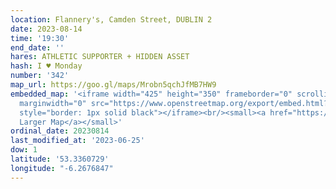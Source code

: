 ```yaml
---
location: Flannery's, Camden Street, DUBLIN 2
date: 2023-08-14
time: '19:30'
end_date: ''
hares: ATHLETIC SUPPORTER + HIDDEN ASSET
hash: I ♥ Monday
number: '342'
map_url: https://goo.gl/maps/Mrobn5qchJfMB7HW9
embedded_map: '<iframe width="425" height="350" frameborder="0" scrolling="no" marginheight="0"
  marginwidth="0" src="https://www.openstreetmap.org/export/embed.html?bbox=-6.26683920621872%2C53.33534976942831%2C-6.263494491577149%2C53.33672554606892&amp;layer=mapnik"
  style="border: 1px solid black"></iframe><br/><small><a href="https://www.openstreetmap.org/#map=19/53.33604/-6.26517">View
  Larger Map</a></small>'
ordinal_date: 20230814
last_modified_at: '2023-06-25'
dow: 1
latitude: '53.3360729'
longitude: "-6.2676847"
---
```


